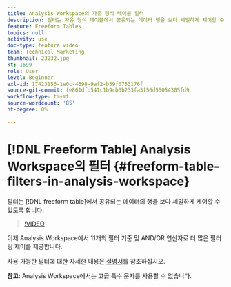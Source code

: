 ```yaml
---
title: Analysis Workspace의 자유 형식 테이블 필터
description: 필터는 자유 형식 테이블에서 공유되는 데이터 행을 보다 세밀하게 제어할 수 있도록 합니다.
feature: Freeform Tables
topics: null
activity: use
doc-type: feature video
team: Technical Marketing
thumbnail: 23232.jpg
kt: 1699
role: User
level: Beginner
exl-id: 17423156-1e0c-4698-9af2-b59f0753176f
source-git-commit: fe861dfd541c1b9cb3b233fa3f56d55054305fd9
workflow-type: tm+mt
source-wordcount: '85'
ht-degree: 0%

---
```


# [!DNL Freeform Table] Analysis Workspace의 필터 {#freeform-table-filters-in-analysis-workspace}

필터는 [!DNL freeform table]에서 공유되는 데이터의 행을 보다 세밀하게 제어할 수 있도록 합니다.

>[!VIDEO](https://video.tv.adobe.com/v/23232/?quality=12)

이제 Analysis Workspace에서 11개의 필터 기준 및 AND/OR 연산자로 더 많은 필터링 제어를 제공합니다.

사용 가능한 필터에 대한 자세한 내용은 [설명서](https://experienceleague.adobe.com/docs/analytics-platform/using/cja-workspace/visualizations/freeform-table/pagination-filtering-sorting.html#cja-workspace?lang=en)를 참조하십시오.

**참고:** Analysis Workspace에서는 고급 특수 문자를 사용할 수 없습니다.
